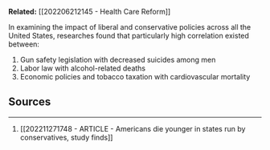**Related:** [[202206212145 - Health Care Reform]]

In examining the impact of liberal and conservative policies across all the United States, researches found that particularly high correlation existed between:

1. Gun safety legislation with decreased suicides among men
2. Labor law with alcohol-related deaths
3. Economic policies and tobacco taxation with cardiovascular mortality

## Sources
---
1. [[202211271748 - ARTICLE - Americans die younger in states run by conservatives, study finds]]